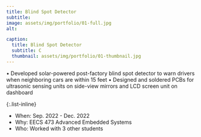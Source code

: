 ```yaml
---
title: Blind Spot Detector
subtitle: 
image: assets/img/portfolio/01-full.jpg
alt: 

caption:
  title: Blind Spot Detector
  subtitle: C
  thumbnail: assets/img/portfolio/01-thumbnail.jpg
---
```

•	Developed solar-powered post-factory blind spot detector to warn drivers when neighboring cars are within 15 feet
•	Designed and soldered PCBs for ultrasonic sensing units on side-view mirrors and LCD screen unit on dashboard

{:.list-inline}
- When: Sep. 2022 - Dec. 2022
- Why: EECS 473 Advanced Embedded Systems
- Who: Worked with 3 other students

